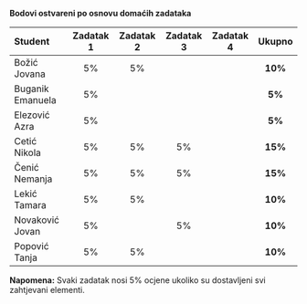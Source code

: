 **Bodovi ostvareni po osnovu domaćih zadataka**

| Student | Zadatak 1 | Zadatak 2 | Zadatak 3 | Zadatak 4 | Ukupno |
| :------ | :------: | :------: | :------: | :------: | :------: |
| Božić Jovana | 5% | 5% |  |  | **10%** |
| Buganik Emanuela | 5% |  |  |  | **5%** |
| Elezović Azra | 5% |  |  |  | **5%** |
| Cetić Nikola | 5% | 5% | 5% |  | **15%** |
| Čenić Nemanja | 5% | 5% | 5% |  | **15%** |
| Lekić Tamara | 5% | 5% |  |  | **10%** |
| Novaković Jovan | 5% |  | 5% |  | **10%** |
| Popović Tanja | 5% | 5% |  |  | **10%** |

**Napomena:** Svaki zadatak nosi 5% ocjene ukoliko su dostavljeni svi zahtjevani elementi.
